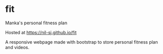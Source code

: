 # fit
Manka's personal fitness plan

Hosted at https://nil-sj.github.io/fit

A responsive webpage made with bootstrap to store personal fitness plan and videos.
